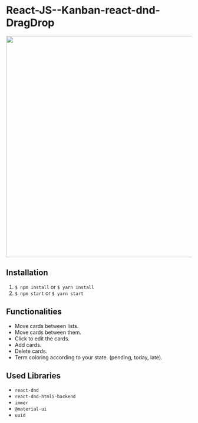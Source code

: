 # React-JS--Kanban-react-dnd-DragDrop
<p align="center">
  <img src="src/assets/to_readme/crud.gif" width="600px">
</p>

## Installation

  1. `$ npm install` or `$ yarn install`
  2. `$ npm start` or `$ yarn start`

## Functionalities

  + Move cards between lists.
  + Move cards between them.
  + Click to edit the cards.
  + Add cards.
  + Delete cards.
  + Term coloring according to your state. (pending, today, late).
  
## Used Libraries

 + `react-dnd`
 + `react-dnd-html5-backend`
 + `immer`
 + `@material-ui`
 + `uuid`
